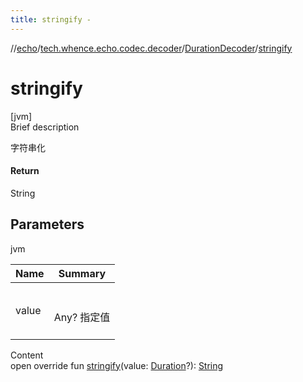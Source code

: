 ```yaml
---
title: stringify -
---
```

//[echo](../../index.md)/[tech.whence.echo.codec.decoder](../index.md)/[DurationDecoder](index.md)/[stringify](stringify.md)



# stringify  
[jvm]  
Brief description  


字符串化



#### Return  


String



## Parameters  
  
jvm  
  
|  Name|  Summary| 
|---|---|
| value| <br><br>Any? 指定值<br><br>
  
  
Content  
open override fun [stringify](stringify.md)(value: [Duration](https://kotlinlang.org/api/latest/jvm/stdlib/kotlin.time/-duration/index.html)?): [String](https://kotlinlang.org/api/latest/jvm/stdlib/kotlin/-string/index.html)  



